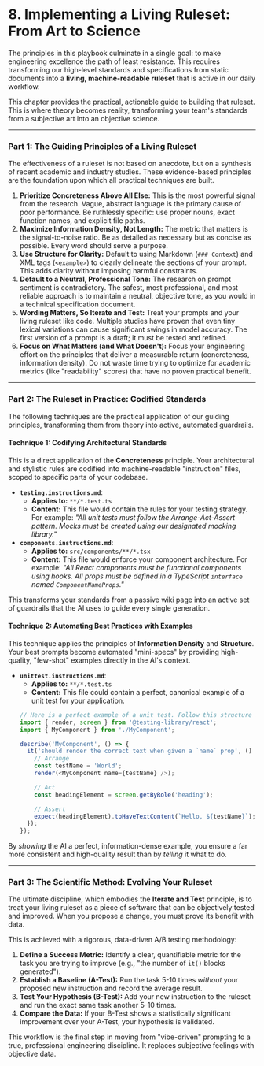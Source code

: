 # **8. Implementing a Living Ruleset: From Art to Science**

The principles in this playbook culminate in a single goal: to make engineering excellence the path of least resistance. This requires transforming our high-level standards and specifications from static documents into a **living, machine-readable ruleset** that is active in our daily workflow.

This chapter provides the practical, actionable guide to building that ruleset. This is where theory becomes reality, transforming your team's standards from a subjective art into an objective science.

---

### **Part 1: The Guiding Principles of a Living Ruleset**

The effectiveness of a ruleset is not based on anecdote, but on a synthesis of recent academic and industry studies. These evidence-based principles are the foundation upon which all practical techniques are built.

1.  **Prioritize Concreteness Above All Else:** This is the most powerful signal from the research. Vague, abstract language is the primary cause of poor performance. Be ruthlessly specific: use proper nouns, exact function names, and explicit file paths.
2.  **Maximize Information Density, Not Length:** The metric that matters is the signal-to-noise ratio. Be as detailed as necessary but as concise as possible. Every word should serve a purpose.
3.  **Use Structure for Clarity:** Default to using Markdown (`### Context`) and XML tags (`<example>`) to clearly delineate the sections of your prompt. This adds clarity without imposing harmful constraints.
4.  **Default to a Neutral, Professional Tone:** The research on prompt sentiment is contradictory. The safest, most professional, and most reliable approach is to maintain a neutral, objective tone, as you would in a technical specification document.
5.  **Wording Matters, So Iterate and Test:** Treat your prompts and your living ruleset like code. Multiple studies have proven that even tiny lexical variations can cause significant swings in model accuracy. The first version of a prompt is a draft; it must be tested and refined.
6.  **Focus on What Matters (and What Doesn't):** Focus your engineering effort on the principles that deliver a measurable return (concreteness, information density). Do not waste time trying to optimize for academic metrics (like "readability" scores) that have no proven practical benefit.

---

### **Part 2: The Ruleset in Practice: Codified Standards**

The following techniques are the practical application of our guiding principles, transforming them from theory into active, automated guardrails.

#### **Technique 1: Codifying Architectural Standards**
This is a direct application of the **Concreteness** principle. Your architectural and stylistic rules are codified into machine-readable "instruction" files, scoped to specific parts of your codebase.

*   **`testing.instructions.md`**:
    *   **Applies to:** `**/*.test.ts`
    *   **Content:** This file would contain the rules for your testing strategy. For example: *"All unit tests must follow the Arrange-Act-Assert pattern. Mocks must be created using our designated mocking library."*
*   **`components.instructions.md`**:
    *   **Applies to:** `src/components/**/*.tsx`
    *   **Content:** This file would enforce your component architecture. For example: *"All React components must be functional components using hooks. All props must be defined in a TypeScript `interface` named `ComponentNameProps`."*

This transforms your standards from a passive wiki page into an active set of guardrails that the AI uses to guide every single generation.

#### **Technique 2: Automating Best Practices with Examples**
This technique applies the principles of **Information Density** and **Structure**. Your best prompts become automated "mini-specs" by providing high-quality, "few-shot" examples directly in the AI's context.

*   **`unittest.instructions.md`**:
    *   **Applies to:** `**/*.test.ts`
    *   **Content:** This file could contain a perfect, canonical example of a unit test for your application.
    ```typescript
    // Here is a perfect example of a unit test. Follow this structure and style precisely.
    import { render, screen } from '@testing-library/react';
    import { MyComponent } from './MyComponent';

    describe('MyComponent', () => {
      it('should render the correct text when given a `name` prop', () => {
        // Arrange
        const testName = 'World';
        render(<MyComponent name={testName} />);

        // Act
        const headingElement = screen.getByRole('heading');

        // Assert
        expect(headingElement).toHaveTextContent(`Hello, ${testName}`);
      });
    });
    ```
By *showing* the AI a perfect, information-dense example, you ensure a far more consistent and high-quality result than by *telling* it what to do.

---

### **Part 3: The Scientific Method: Evolving Your Ruleset**

The ultimate discipline, which embodies the **Iterate and Test** principle, is to treat your living ruleset as a piece of software that can be objectively tested and improved. When you propose a change, you must prove its benefit with data.

This is achieved with a rigorous, data-driven A/B testing methodology:

1.  **Define a Success Metric:** Identify a clear, quantifiable metric for the task you are trying to improve (e.g., "the number of `it()` blocks generated").
2.  **Establish a Baseline (A-Test):** Run the task 5-10 times *without* your proposed new instruction and record the average result.
3.  **Test Your Hypothesis (B-Test):** Add your new instruction to the ruleset and run the exact same task another 5-10 times.
4.  **Compare the Data:** If your B-Test shows a statistically significant improvement over your A-Test, your hypothesis is validated.

This workflow is the final step in moving from "vibe-driven" prompting to a true, professional engineering discipline. It replaces subjective feelings with objective data.
